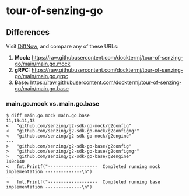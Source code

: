 # tour-of-senzing-go

## Differences

Visit
[DiffNow](https://www.diffnow.com/compare-urls), and compare any of these URLs:

1. **Mock:** <https://raw.githubusercontent.com/docktermj/tour-of-senzing-go/main/main.go.mock>
1. **gRPC:** <https://raw.githubusercontent.com/docktermj/tour-of-senzing-go/main/main.go.grpc>
1. **Base:** <https://raw.githubusercontent.com/docktermj/tour-of-senzing-go/main/main.go.base>

### main.go.mock vs. main.go.base

```console
$ diff main.go.mock main.go.base
11,13c11,13
<   "github.com/senzing/g2-sdk-go-mock/g2config"
<   "github.com/senzing/g2-sdk-go-mock/g2configmgr"
<   "github.com/senzing/g2-sdk-go-mock/g2engine"
---
>   "github.com/senzing/g2-sdk-go-base/g2config"
>   "github.com/senzing/g2-sdk-go-base/g2configmgr"
>   "github.com/senzing/g2-sdk-go-base/g2engine"
140c140
<   fmt.Printf("-------------------  Completed running mock implementation --------------\n")
---
>   fmt.Printf("-------------------  Completed running base implementation --------------\n")
```
